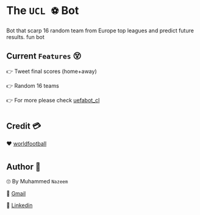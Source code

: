 # The `UCL ⚽️` Bot

Bot that scarp 16 random team from Europe top leagues and predict future results.
fun bot

## Current `Features` 😵

👉 Tweet final scores (home+away)

👉 Random 16 teams

👉 For more please check [uefabot_cl](https://twitter.com/uefabot_cl)

#

## Credit 💳

❤️ [worldfootball](https://www.worldfootball.net)

#
## Author 👦

🙄 By Muhammed `Nazeem`

📧 [Gmail](mailto:nazeemnob17@gmail.com)

👔 [Linkedin](https://www.linkedin.com/in/muhammad-nazeem-5ab092180/)

